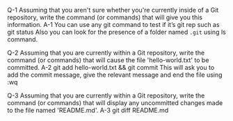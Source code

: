 
Q-1 Assuming that you aren't sure whether you're currently inside of a Git repository, write the command (or commands) that will give you this information.
A-1 You can use any git command to test if it’s git rep such as
git status
Also you can look for the presence of a folder named `.git` using ls command.

Q-2 Assuming that you are currently within a Git repository, write the command (or commands) that will cause the file 'hello-world.txt' to be committed.
A-2 git add hello-world.txt && git commit
This will ask you to add the commit message, give the relevant message and end the file using :wq

Q-3 Assuming that you are currently within a Git repository, write the command (or commands) that will display any uncommitted changes made to the file named 'README.md'.
A-3 git diff README.md
